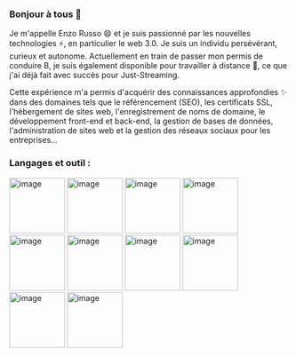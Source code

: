 ### Bonjour à tous 👋
Je m'appelle Enzo Russo 😄 et je suis passionné par les nouvelles technologies ⚡, en particulier le web 3.0. Je suis un individu persévérant, curieux et autonome. Actuellement en train de passer mon permis de conduire B, je suis également disponible pour travailler à distance 💬, ce que j'ai déjà fait avec succès pour Just-Streaming.

Cette expérience m'a permis d'acquérir des connaissances approfondies ✨ dans des domaines tels que le référencement (SEO), les certificats SSL, l'hébergement de sites web, l'enregistrement de noms de domaine, le développement front-end et back-end, la gestion de bases de données, l'administration de sites web et la gestion des réseaux sociaux pour les entreprises...

### Langages et outil :

<div>
  <img src="https://user-images.githubusercontent.com/126667815/229180382-4b4bc50c-18da-4a57-9d31-e9bf833e21a7.png" alt="image" width="100"/>
  <img src="https://user-images.githubusercontent.com/126667815/229181007-227f59d6-d93f-4c43-b276-a1fa2c04a84d.png" alt="image" width="100"/>
  <img src="https://cdn-icons-png.flaticon.com/512/5968/5968292.png" alt="image" width="100"/>
  <img src="https://cdn-icons-png.flaticon.com/512/919/919836.png" alt="image" width="100"/>
  <img src="https://cdn-icons-png.flaticon.com/512/5968/5968332.png" alt="image" width="100"/>
  <img src="https://cdn-icons-png.flaticon.com/512/174/174881.png" alt="image" width="100"/>
  <img src="https://cdn-icons-png.flaticon.com/512/136/136525.png" alt="image" width="100"/>
  <img src="https://cdn-icons-png.flaticon.com/512/1183/1183639.png" alt="image" width="100"/>
  <img src="https://cdn-icons-png.flaticon.com/512/273/273564.png" alt="image" width="100"/>
  <img src="https://cdn-icons-png.flaticon.com/512/300/300221.png" alt="image" width="100"/>
</div>


<!--
**Enzo8Russo/Enzo8Russo** is a ✨ _special_ ✨ repository because its `README.md` (this file) appears on your GitHub profile.

Here are some ideas to get you started:

- 🔭 I’m currently working on ...
- 🌱 I’m currently learning ...
- 👯 I’m looking to collaborate on ...
- 🤔 I’m looking for help with ...
- 💬 Ask me about ...
- 📫 How to reach me: ...
- 😄 Pronouns: ...
- ⚡ Fun fact: ...
-->

